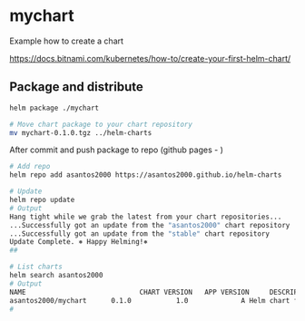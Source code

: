 # mychart

Example how to create a chart

<https://docs.bitnami.com/kubernetes/how-to/create-your-first-helm-chart/>

## Package and distribute

```bash
helm package ./mychart

# Move chart package to your chart repository
mv mychart-0.1.0.tgz ../helm-charts
```

After commit and push package to repo (github pages - )

```bash
# Add repo
helm repo add asantos2000 https://asantos2000.github.io/helm-charts

# Update
helm repo update
# Output
Hang tight while we grab the latest from your chart repositories...
...Successfully got an update from the "asantos2000" chart repository
...Successfully got an update from the "stable" chart repository
Update Complete. ⎈ Happy Helming!⎈
##

# List charts
helm search asantos2000
# Output
NAME                            CHART VERSION   APP VERSION     DESCRIPTION
asantos2000/mychart      0.1.0           1.0             A Helm chart for Kubernetes
#
```